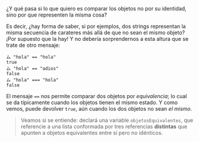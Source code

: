 ¿Y qué pasa si lo que quiero es comparar los objetos no por su identidad, sino por que representen la misma cosa?

Es decir, ¿hay forma de saber, si por ejemplos, dos strings representan la misma secuencia de carateres más allá de que no sean el mismo objeto? ¡Por supuesto que la hay! Y no debería sorprendernos a esta altura que se trate de otro mensaje: 

```wollok
ム "hola" == "hola"
true
ム "hola" == "adios"
false
ム "hola" === "hola"
false
```

El mensaje `==` nos permite comparar dos objetos por _equivalencia_; lo cual se da típicamente cuando los objetos tienen el mismo estado. Y como vemos, puede devolver `true`, aún cuando los dos objetos no sean _el mismo_. 

> Veamos si se entiende: declará una variable `objetosEquivalentes`, que referencie a una lista conformada por tres referencias **distintas** que apunten a objetos equivalentes entre sí pero no idénticos. 

